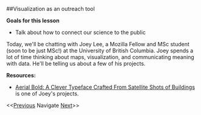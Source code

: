##Visualization as an outreach tool

**Goals for this lesson**

* Talk about how to connect our science to the public

Today, we'll be chatting with Joey Lee, a Mozilla Fellow and MSc student (soon to be just MSc!) at the University of British Columbia. Joey spends a lot of time thinking about maps, visualization, and communicating meaning with data. He'll be telling us about a few of his projects.

**Resources:**

* [Aerial Bold: A Clever Typeface Crafted From Satellite Shots of Buildings](http://www.wired.com/2016/03/aerial-bold-clever-typeface-crafted-satellite-shots-buildings/) is one of Joey's projects.

<<[Previous](https://github.com/cbahlai/OSRR_course/blob/master/18_plotting_with_ggplot2.md)  Navigate [Next](https://github.com/cbahlai/OSRR_course/blob/master/20_non-manuscript_research_products.md)>>


